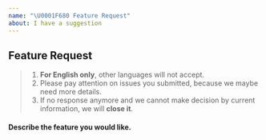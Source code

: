 ```yaml
---
name: "\U0001F680 Feature Request"
about: I have a suggestion
---
```


## Feature Request

> 1.  **For English only**, other languages will not accept.
> 2. Please pay attention on issues you submitted, because we maybe need more details.
> 3. If no response anymore and we cannot make decision by current information, we will **close it**.

#### Describe the feature you would like.
